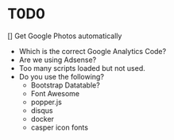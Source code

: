 # T0D0

[] Get Google Photos automatically

- Which is the correct Google Analytics Code?
- Are we using Adsense?
- Too many scripts loaded but not used.
- Do you use the following?
  + Bootstrap Datatable?
  + Font Awesome
  + popper.js
  + disqus
  + docker
  + casper icon fonts